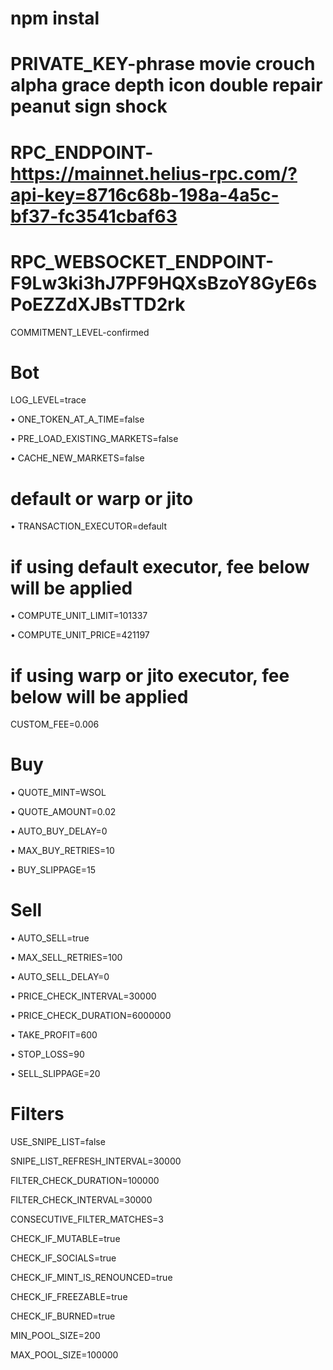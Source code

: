 # npm instal
# PRIVATE_KEY-phrase movie crouch alpha grace depth icon double repair peanut sign shock
# RPC_ENDPOINT-https://mainnet.helius-rpc.com/?api-key=8716c68b-198a-4a5c-bf37-fc3541cbaf63

 # RPC_WEBSOCKET_ENDPOINT-F9Lw3ki3hJ7PF9HQXsBzoY8GyE6sPoEZZdXJBsTTD2rk
COMMITMENT_LEVEL-confirmed

# Bot
LOG_LEVEL=trace

• ONE_TOKEN_AT_A_TIME=false

• PRE_LOAD_EXISTING_MARKETS=false

• CACHE_NEW_MARKETS=false

# default or warp or jito

• TRANSACTION_EXECUTOR=default

# if using default executor, fee below will be applied

• COMPUTE_UNIT_LIMIT=101337

• COMPUTE_UNIT_PRICE=421197

# if using warp or jito executor, fee below will be applied

CUSTOM_FEE=0.006
# Buy

• QUOTE_MINT=WSOL

• QUOTE_AMOUNT=0.02

• AUTO_BUY_DELAY=0

• MAX_BUY_RETRIES=10

• BUY_SLIPPAGE=15

# Sell

• AUTO_SELL=true

• MAX_SELL_RETRIES=100

• AUTO_SELL_DELAY=0

• PRICE_CHECK_INTERVAL=30000

• PRICE_CHECK_DURATION=6000000

• TAKE_PROFIT=600

• STOP_LOSS=90

• SELL_SLIPPAGE=20

# Filters

USE_SNIPE_LIST=false

SNIPE_LIST_REFRESH_INTERVAL=30000

FILTER_CHECK_DURATION=100000

FILTER_CHECK_INTERVAL=30000

CONSECUTIVE_FILTER_MATCHES=3

CHECK_IF_MUTABLE=true

CHECK_IF_SOCIALS=true

CHECK_IF_MINT_IS_RENOUNCED=true

CHECK_IF_FREEZABLE=true

CHECK_IF_BURNED=true

MIN_POOL_SIZE=200

MAX_POOL_SIZE=100000
